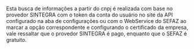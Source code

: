 Esta busca de informações a partir do cnpj é realizada com base no
provedor SINTEGRA com o token da conta do usuário no site da API
configurado na aba de configurações ou com o WebService do SEFAZ ao
marcar a opção correspondente e configurando o certificado da empresa,
vale ressaltar que o provedor SINTEGRA é pago, enquanto que o SEFAZ é
gratuito.
